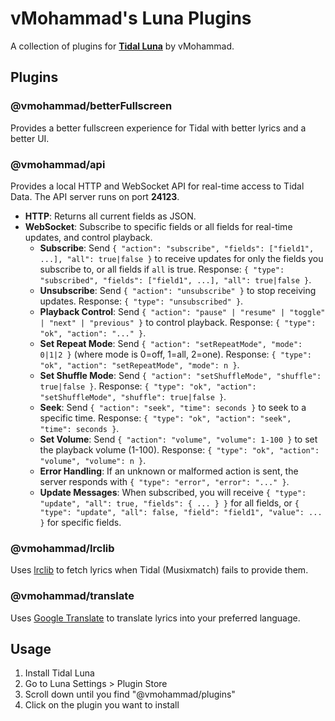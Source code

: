 # vMohammad's Luna Plugins

A collection of plugins for **[Tidal Luna](https://github.com/Inrixia/TidaLuna)** by vMohammad.

## Plugins

### @vmohammad/betterFullscreen
Provides a better fullscreen experience for Tidal with better lyrics and a better UI.


### @vmohammad/api

Provides a local HTTP and WebSocket API for real-time access to Tidal Data. The API server runs on port **24123**.

- **HTTP**: Returns all current fields as JSON.
- **WebSocket**: Subscribe to specific fields or all fields for real-time updates, and control playback.
    - **Subscribe**: Send `{ "action": "subscribe", "fields": ["field1", ...], "all": true|false }` to receive updates for only the fields you subscribe to, or all fields if `all` is true. Response: `{ "type": "subscribed", "fields": ["field1", ...], "all": true|false }`.
    - **Unsubscribe**: Send `{ "action": "unsubscribe" }` to stop receiving updates. Response: `{ "type": "unsubscribed" }`.
    - **Playback Control**: Send `{ "action": "pause" | "resume" | "toggle" | "next" | "previous" }` to control playback. Response: `{ "type": "ok", "action": "..." }`.
    - **Set Repeat Mode**: Send `{ "action": "setRepeatMode", "mode": 0|1|2 }` (where mode is 0=off, 1=all, 2=one). Response: `{ "type": "ok", "action": "setRepeatMode", "mode": n }`.
    - **Set Shuffle Mode**: Send `{ "action": "setShuffleMode", "shuffle": true|false }`. Response: `{ "type": "ok", "action": "setShuffleMode", "shuffle": true|false }`.
    - **Seek**: Send `{ "action": "seek", "time": seconds }` to seek to a specific time. Response: `{ "type": "ok", "action": "seek", "time": seconds }`.
    - **Set Volume**: Send `{ "action": "volume", "volume": 1-100 }` to set the playback volume (1-100). Response: `{ "type": "ok", "action": "volume", "volume": n }`.
    - **Error Handling**: If an unknown or malformed action is sent, the server responds with `{ "type": "error", "error": "..." }`.
    - **Update Messages**: When subscribed, you will receive `{ "type": "update", "all": true, "fields": { ... } }` for all fields, or `{ "type": "update", "all": false, "field": "field1", "value": ... }` for specific fields.

### @vmohammad/lrclib

Uses [lrclib](https://lrclib.net) to fetch lyrics when Tidal (Musixmatch) fails to provide them.

### @vmohammad/translate

Uses [Google Translate](https://translate.google.com/) to translate lyrics into your preferred language.


## Usage

1. Install Tidal Luna
2. Go to Luna Settings > Plugin Store
3. Scroll down until you find "@vmohammad/plugins"
4. Click on the plugin you want to install